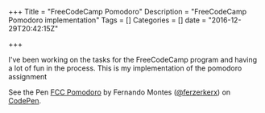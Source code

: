 +++
Title = "FreeCodeCamp Pomodoro"
Description = "FreeCodeCamp Pomodoro implementation"
Tags = []
Categories = []
date = "2016-12-29T20:42:15Z"

+++

I've been working on the tasks for the FreeCodeCamp program and having a lot of fun in the process. This is my implementation of the pomodoro assignment

<p data-height="560" data-theme-id="0" data-slug-hash="XKWjjp" data-default-tab="js,result" data-user="ferzerkerx" data-embed-version="2" data-pen-title="FCC Pomodoro" class="codepen">See the Pen <a href="http://codepen.io/ferzerkerx/pen/XKWjjp/">FCC Pomodoro</a> by Fernando Montes (<a href="http://codepen.io/ferzerkerx">@ferzerkerx</a>) on <a href="http://codepen.io">CodePen</a>.</p>
<script async src="https://production-assets.codepen.io/assets/embed/ei.js"></script>